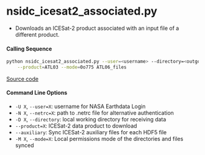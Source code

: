 nsidc_icesat2_associated.py
=================================

 - Downloads an ICESat-2 product associated with an input file of a different product.  

#### Calling Sequence
```bash
python nsidc_icesat2_associated.py --user=<username> --directory=<outgoing> \
	--product=ATL03 --mode=0o775 ATL06_files
```
[Source code](https://github.com/tsutterley/read-ICESat-2/blob/main/scripts/nsidc_icesat2_associated.py)  

#### Command Line Options
 - `-U X`, `--user=X`: username for NASA Earthdata Login  
 - `-N X`, `--netrc=X`: path to .netrc file for alternative authentication  
 - `-D X`, `--directory`: local working directory for receiving data  
 - `--product=X`: ICESat-2 data product to download  
 - `--auxiliary`: Sync ICESat-2 auxiliary files for each HDF5 file  
 - `-M X`, `--mode=X`: Local permissions mode of the directories and files synced  
